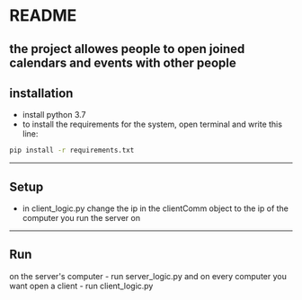 #  README
the project allowes people to open joined calendars and events with other people
---------------------------------------------------------------
## installation
* install python 3.7
* to install the requirements for the system, open terminal and write this line:

```cmd
pip install -r requirements.txt
```
--------------------------------
## Setup
* in client_logic.py change the ip in the clientComm object to the ip of the computer you run the server on
--------------------------------
## Run
on the server's computer - run server_logic.py
and on every computer you want open a client - run client_logic.py
